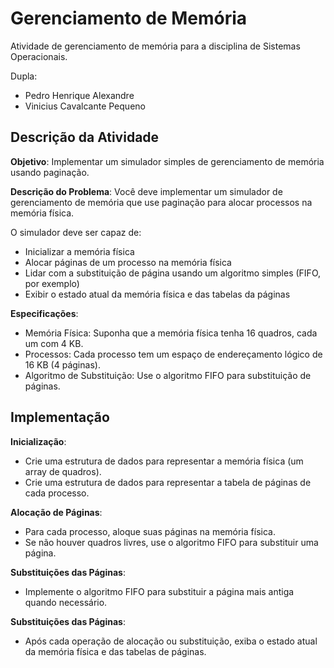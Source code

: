 # Gerenciamento de Memória

Atividade de gerenciamento de memória para a disciplina de Sistemas Operacionais.

Dupla:
- Pedro Henrique Alexandre
- Vinicius Cavalcante Pequeno

## Descrição da Atividade

**Objetivo**: Implementar um simulador simples de gerenciamento de memória usando paginação.

**Descrição do Problema**: Você deve implementar um simulador de gerenciamento de memória que use paginação para alocar processos na memória física.

O simulador deve ser capaz de:
- Inicializar a memória física
- Alocar páginas de um processo na memória física
- Lidar com a substituição de página usando um algoritmo simples (FIFO, por exemplo)
- Exibir o estado atual da memória física e das tabelas da páginas

**Especificações**:
- Memória Física: Suponha que a memória física tenha 16 quadros, cada um com 4 KB.
- Processos: Cada processo tem um espaço de endereçamento lógico de 16 KB (4 páginas).
- Algoritmo de Substituição: Use o algoritmo FIFO para substituição de páginas.

## Implementação

**Inicialização**:
- Crie uma estrutura de dados para representar a memória física (um array de quadros).
- Crie uma estrutura de dados para representar a tabela de páginas de cada processo.

**Alocação de Páginas**:
- Para cada processo, aloque suas páginas na memória física.
- Se não houver quadros livres, use o algoritmo FIFO para substituir uma página.

**Substituições das Páginas**:
- Implemente o algoritmo FIFO para substituir a página mais antiga quando necessário.

**Substituições das Páginas**:
- Após cada operação de alocação ou substituição, exiba o estado atual da memória física e das tabelas de páginas.
